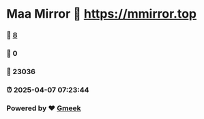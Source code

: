 # Maa Mirror :link: https://mmirror.top 
### :page_facing_up: [8](https://mmirror.top/tag.html) 
### :speech_balloon: 0 
### :hibiscus: 23036 
### :alarm_clock: 2025-04-07 07:23:44 
### Powered by :heart: [Gmeek](https://github.com/Meekdai/Gmeek)
